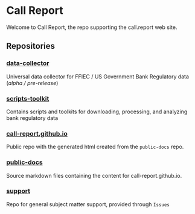 # Call Report

Welcome to Call Report, the repo supporting the call.report web site.

## Repositories

### [data-collector](https://github.com/call-report/data-collector)

Universal data collector for FFIEC / US Government Bank Regulatory data (_alpha / pre-release_)

### [scripts-toolkit](https://github.com/call-report/scripts-toolkit)

Contains scripts and toolkits for downloading, processing, and analyzing bank regulatory data

### [call-report.github.io](https://github.com/call-report/call-report.github.io)

Public repo with the generated html created from the `public-docs` repo.

### [public-docs](https://github.com/call-report/public-docs)

Source markdown files containing the content for call-report.github.io.

### [support](https://github.com/call-report/support)

Repo for general subject matter support, provided through `Issues`




